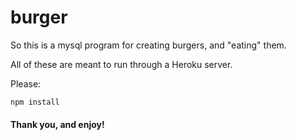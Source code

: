 # burger


So this is a mysql program for creating burgers, and "eating" them.

All of these are meant to run through a Heroku server. 

Please:
```
npm install
```

#### Thank you, and enjoy!